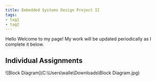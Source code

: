 ```yaml
---
title: Embedded Systems Design Project II
tags:
- tag1
- tag2
---
```


Hello Welcome to my page! My work will be updated periodically as I complete it below.

## Individual Assignments

![Block Diagram](C:\Users\walle\Downloads\Block Diagram.jpg)